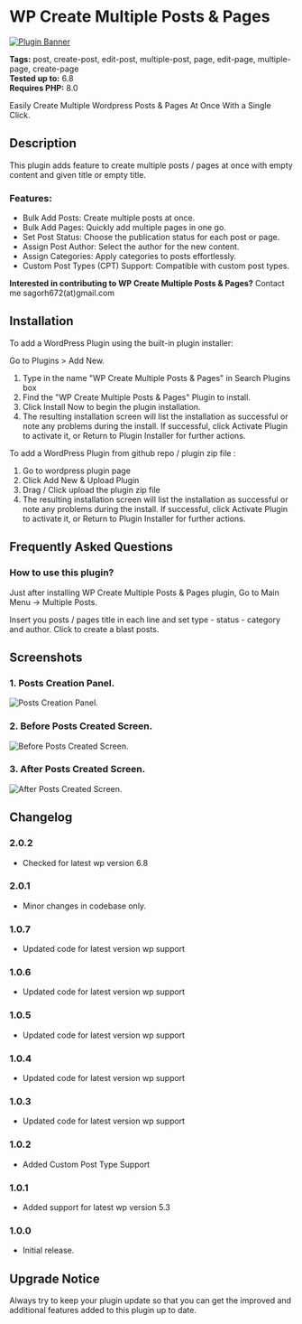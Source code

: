 # WP Create Multiple Posts & Pages

[![Plugin Banner](https://ps.w.org/wp-create-multiple-posts-pages/assets/banner-772x250.png)](https://wordpress.org/plugins/wp-create-multiple-posts-pages/)

**Tags:** post, create-post, edit-post, multiple-post, page, edit-page, multiple-page, create-page \
**Tested up to:** 6.8 \
**Requires PHP:** 8.0

Easily Create Multiple Wordpress Posts & Pages At Once With a Single Click.

## Description

This plugin adds feature to create multiple posts / pages at once with empty content and given title or empty title.

### Features:

- Bulk Add Posts: Create multiple posts at once.
- Bulk Add Pages: Quickly add multiple pages in one go.
- Set Post Status: Choose the publication status for each post or page.
- Assign Post Author: Select the author for the new content.
- Assign Categories: Apply categories to posts effortlessly.
- Custom Post Types (CPT) Support: Compatible with custom post types.

**Interested in contributing to WP Create Multiple Posts & Pages?**
Contact me sagorh672(at)gmail.com

## Installation

To add a WordPress Plugin using the built-in plugin installer:

Go to Plugins > Add New.

1. Type in the name "WP Create Multiple Posts & Pages" in Search Plugins box
2. Find the "WP Create Multiple Posts & Pages" Plugin to install.
3. Click Install Now to begin the plugin installation.
4. The resulting installation screen will list the installation as successful or note any problems during the install.
If successful, click Activate Plugin to activate it, or Return to Plugin Installer for further actions.

To add a WordPress Plugin from github repo / plugin zip file :
1. Go to wordpress plugin page
2. Click Add New & Upload Plugin
3. Drag / Click upload the plugin zip file
4. The resulting installation screen will list the installation as successful or note any problems during the install.
If successful, click Activate Plugin to activate it, or Return to Plugin Installer for further actions.

## Frequently Asked Questions

### How to use this plugin?

Just after installing WP Create Multiple Posts & Pages plugin, Go to Main Menu -> Multiple Posts.

Insert you posts / pages title in each line and set type - status - category and author. Click to create a blast posts.

## Screenshots

### 1. Posts Creation Panel.

![Posts Creation Panel.](https://ps.w.org/wp-create-multiple-posts-pages/assets/screenshot-1.png)

### 2. Before Posts Created Screen.

![Before Posts Created Screen.](https://ps.w.org/wp-create-multiple-posts-pages/assets/screenshot-2.png)

### 3. After Posts Created Screen.

![After Posts Created Screen.](https://ps.w.org/wp-create-multiple-posts-pages/assets/screenshot-3.png)

## Changelog

### 2.0.2
- Checked for latest wp version 6.8

### 2.0.1
- Minor changes in codebase only.

### 1.0.7
- Updated code for latest version wp support

### 1.0.6
- Updated code for latest version wp support

### 1.0.5
- Updated code for latest version wp support

### 1.0.4
- Updated code for latest version wp support

### 1.0.3
- Updated code for latest version wp support

### 1.0.2
- Added Custom Post Type Support

### 1.0.1
- Added support for latest wp version 5.3

### 1.0.0
- Initial release.

## Upgrade Notice

Always try to keep your plugin update so that you can get the improved and additional features added to this plugin up to date.